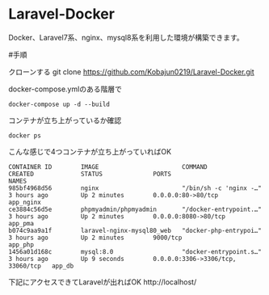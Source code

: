 # Laravel-Docker
  Docker、Laravel7系、nginx、mysql8系を利用した環境が構築できます。
  
 #手順
 
 クローンする
 git clone https://github.com/Kobajun0219/Laravel-Docker.git
 
 docker-compose.ymlのある階層で
 
 ```
 docker-compose up -d --build
 ```
 
 コンテナが立ち上がっているか確認

```
docker ps
```

こんな感じで4つコンテナが立ち上がっていればOK
```
CONTAINER ID        IMAGE                       COMMAND                  CREATED             STATUS              PORTS                               NAMES
985bf4968d56        nginx                       "/bin/sh -c 'nginx -…"   3 hours ago         Up 2 minutes        0.0.0.0:80->80/tcp                  app_nginx
ce3884c56d5e        phpmyadmin/phpmyadmin       "/docker-entrypoint.…"   3 hours ago         Up 2 minutes        0.0.0.0:8080->80/tcp                app_pma
b074c9aa9a1f        laravel-nginx-mysql80_web   "docker-php-entrypoi…"   3 hours ago         Up 2 minutes        9000/tcp                            app_php
1456a01d168c        mysql:8.0                   "docker-entrypoint.s…"   3 hours ago         Up 9 seconds        0.0.0.0:3306->3306/tcp, 33060/tcp   app_db
```

下記にアクセスできてLaravelが出ればOK
http://localhost/

